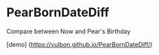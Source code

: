 # PearBornDateDiff
Compare between Now and Pear's Birthday

[demo] (https://vulbon.github.io/PearBornDateDiff/)